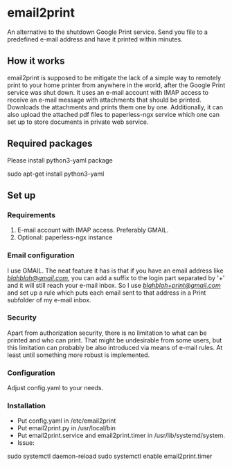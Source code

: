 # email2print
An alternative to the shutdown Google Print service. Send you file to a predefined e-mail address and have it printed within minutes.

## How it works

email2print is supposed to be mitigate the lack of a simple way to remotely print to your home printer from anywhere in the world, after the Google Print service was shut down.
It uses an e-mail account with IMAP access to receive an e-mail message with attachments that should be printed. Downloads the attachments and prints them one by one. Additionally,
it can also upload the attached pdf files to paperless-ngx service which one can set up to store documents in private web service.

## Required packages

Please install python3-yaml package

sudo apt-get install python3-yaml

## Set up

### Requirements

1. E-mail account with IMAP access. Preferably GMAIL.
2. Optional: paperless-ngx instance

### Email configuration

I use GMAIL. The neat feature it has is that if you have an email address like *blahblah@gmail.com*, you can add a suffix to the login part separated by '+' and it will still reach your e-mail inbox. So I use *blahblah+print@gmail.com* and set up a rule which puts each email sent to that address in a Print subfolder of my e-mail inbox.

### Security

Apart from authorization security, there is no limitation to what can be printed and who can print. That might be undesirable from some users, but this limitation can probably be also introduced via means of e-mail rules. At least until something more robust is implemented.

### Configuration

Adjust config.yaml to your needs.

### Installation

- Put config.yaml in /etc/email2print
- Put email2print.py in /usr/local/bin
- Put email2print.service and email2print.timer in /usr/lib/systemd/system.
- Issue:

sudo systemctl daemon-reload
sudo systemctl enable email2print.timer

